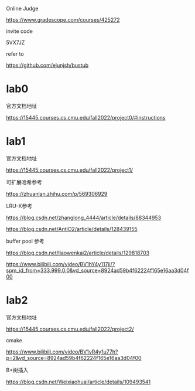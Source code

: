 Online Judge

https://www.gradescope.com/courses/425272

invite code

5VX7JZ

refer to

https://github.com/ejunjsh/bustub
# lab0
官方文档地址

https://15445.courses.cs.cmu.edu/fall2022/project0/#instructions

# lab1
官方文档地址

https://15445.courses.cs.cmu.edu/fall2022/project1/

可扩展哈希参考

https://zhuanlan.zhihu.com/p/569306929

LRU-K参考

https://blog.csdn.net/zhanglong_4444/article/details/88344953

https://blog.csdn.net/AntiO2/article/details/128439155

buffer pool 参考

https://blog.csdn.net/liaowenkai2/article/details/129818703

https://www.bilibili.com/video/BV1hY4y117jj/?spm_id_from=333.999.0.0&vd_source=8924ad59b4f62224f165e16aa3d04f00

# lab2
官方文档地址

https://15445.courses.cs.cmu.edu/fall2022/project2/

cmake

https://www.bilibili.com/video/BV1vR4y1u77h?p=2&vd_source=8924ad59b4f62224f165e16aa3d04f00

B+树插入

https://blog.csdn.net/Weixiaohuai/article/details/109493541
